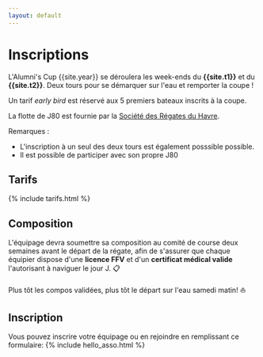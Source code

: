 ```yaml
--- 
layout: default
---
```


# Inscriptions

L'Alumni's Cup {{site.year}} se déroulera les week-ends 
du **{{site.t1}}** et du **{{site.t2}}**. Deux tours 
pour se démarquer sur l'eau et remporter la coupe ! 

Un tarif *early bird* est réservé aux 5 premiers bateaux inscrits à la coupe.

La flotte de J80 est fournie par la 
[Société des Régates du Havre](http://lesregates.com). 

Remarques : 
- L'inscription à un seul des deux tours est également posssible possible. 
- Il est possible de participer avec son propre J80

## Tarifs
{% include tarifs.html %}

## Composition 

L'équipage devra soumettre sa composition au comité de course 
deux semaines avant le départ de la régate, afin de s'assurer 
que chaque équipier dispose d'une **licence  FFV** et d'un **certificat 
médical valide** l'autorisant à naviguer le jour J. 📋

Plus tôt les compos validées, plus tôt le départ sur l'eau samedi matin! ⛵

## Inscription 

Vous pouvez inscrire votre équipage ou en rejoindre en remplissant ce formulaire:
{% include hello_asso.html %}

